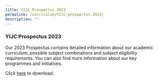 ```yaml
---
title: YIJC Prospectus 2023
permalink: /curriculum/YIJC-prospectus-2023/
description: ""
---
```

### **YIJC Prospectus 2023**
Our 2023 Prospectus contains detailed information about our academic curriculum, possible subject combinations and subject eligibility requirements. You can also find more information about our key programmes and initiatives.



Click [here](https://drive.google.com/drive/folders/1spLumJ5aa9WPMjmH86PTKY22dSYBUJyb) to download.